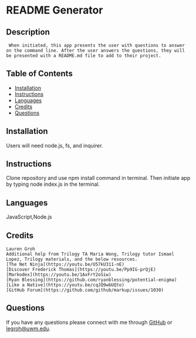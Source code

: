 # README Generator

  ## Description 
     When initiated, this app presents the user with questions to answer on the command line. After the user answers the questions, they will be presented with a README.md file to add to their project.

  
  ## Table of Contents 
  * [Installation](#installation)
  * [Instructions](#instructions)
  * [Languages](#languages)
  * [Credits](#credits)
  * [Questions](#questions)

  
  
  ## Installation
  Users will need node.js, fs, and inquirer.
  
  ## Instructions 
  Clone repository and use npm install command in terminal. Then initiate app by typing node index.js in the terminal.

  ## Languages
  JavaScript,Node.js

  ## Credits
    Lauren Groh 
    Additional help from Trilogy TA Maria Wong, Trilogy tutor Ismael Lopez, Trilogy materials, and the below resources.
    [The Net Ninja](https://youtu.be/U57kU311-nE)
    [Discover Frederick Thomas](https://youtu.be/Pp9IG-prQjE)
    [Markodex](https://youtu.be/1AxFrY2oSiw)
    [Ryan Blessing](https://github.com/ryanblessing/potential-enigma)
    [Like a Native](https://youtu.be/cqJQ9wbUQto)
    [GitHub Forum](https://github.com/github/markup/issues/1030)

  ## Questions
  If you have any questions please connect with me through [GitHub](https://github.com/GrohTech) or [legroh@uwm.edu](mailto:legroh@uwm.edu).
